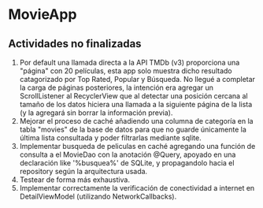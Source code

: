 # MovieApp

## Actividades no finalizadas
1) Por default una llamada directa a la API TMDb (v3) proporciona una "página" con 20 películas, esta app solo muestra dicho resultado catagorizado por Top Rated, Popular y Búsqueda. No llegué a completar la carga de páginas posteriores, la intención era agregar un ScrollListener al RecyclerView que al detectar una posición cercana al tamaño de los datos hiciera una llamada a la siguiente página de la lista (y la agregará sin borrar la información previa).
2) Mejorar el proceso de caché añadiendo una columna de categoría en la tabla "movies" de la base de datos para que no guarde únicamente la última lista consultada y poder filtrarlas mediante sqlite.
3) Implementar busqueda de peliculas en caché agregando una función de consulta a el MovieDao con la anotación @Query, apoyado en una declaración like '%busquea%' de SQLite, y propagandolo hacia el repository según la arquitectura usada.
4) Testear de forma más exhaustiva.
5) Implementar correctamente la verificación de conectividad a internet en DetailViewModel (utilizando NetworkCallbacks).
